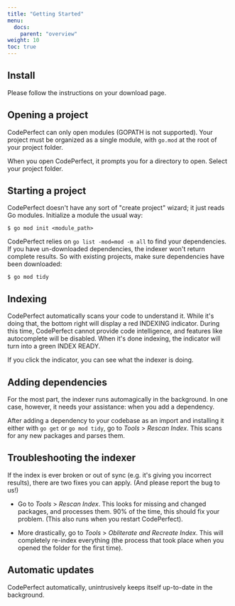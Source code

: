 ```yaml
---
title: "Getting Started"
menu:
  docs:
    parent: "overview"
weight: 10
toc: true
---
```


## Install

Please follow the instructions on your download page.

## Opening a project

CodePerfect can only open modules (GOPATH is not supported). Your
project must be organized as a single module, with `go.mod` at the root
of your project folder.

When you open CodePerfect, it prompts you for a directory to open. Select your
project folder.

## Starting a project

CodePerfect doesn't have any sort of "create project" wizard; it just reads Go
modules. Initialize a module the usual way:

```
$ go mod init <module_path>
```

CodePerfect relies on `go list -mod=mod -m all` to find your dependencies. If
you have un-downloaded dependencies, the indexer won't return complete results.
So with existing projects, make sure dependencies have been
downloaded:

```
$ go mod tidy
```

## Indexing

CodePerfect automatically scans your code to understand it. While it's doing
that, the bottom right will display a red <span
class="indexing">INDEXING</span> indicator. During this time, CodePerfect
cannot provide code intelligence, and features like autocomplete will be
disabled. When it's done indexing, the indicator will turn into a green <span
class="index-ready">INDEX READY</span>.

If you click the indicator, you can see what the indexer is doing.

## Adding dependencies

For the most part, the indexer runs automagically in the background.
In one case, however, it needs your assistance: when you add a dependency.

After adding a dependency to your codebase as an import and installing it
either with `go get` or `go mod tidy`, go to <cite>Tools</cite> &gt;
<cite>Rescan Index</cite>. This scans for any new packages and parses them.

## Troubleshooting the indexer

If the index is ever broken or out of sync (e.g. it's giving you incorrect
results), there are two fixes you can apply. (And please report the bug to us!)

- Go to <cite>Tools</cite> &gt; <cite>Rescan Index</cite>.  This looks for
  missing and changed packages, and processes them. 90% of the time, this
  should fix your problem. (This also runs when you restart CodePerfect).

- More drastically, go to <cite>Tools</cite> &gt; <cite>Obliterate and
  Recreate Index</cite>. This will completely re-index everything (the process
  that took place when you opened the folder for the first time).

## Automatic updates

CodePerfect automatically, unintrusively keeps itself up-to-date in the
background.
